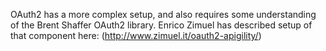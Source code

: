 OAuth2 has a more complex setup, and also requires some understanding of the Brent Shaffer OAuth2 library.  Enrico Zimuel has described setup of that component here: (http://www.zimuel.it/oauth2-apigility/)